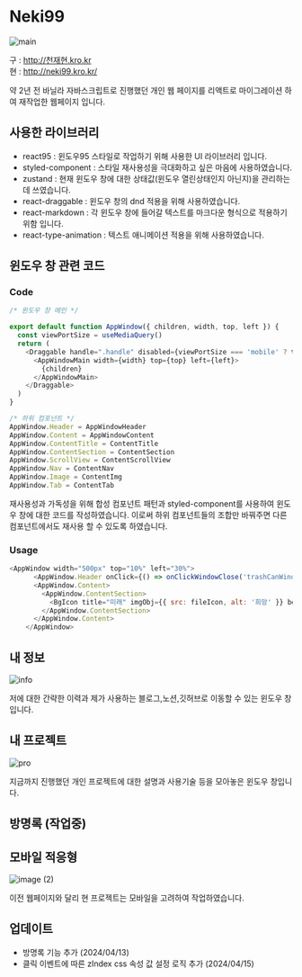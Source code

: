 # Neki99
![main](https://github.com/kangaroo19/neki99/assets/86513078/ade3d9b5-27b7-4b99-b508-02e8597b4206)

구 : http://천재현.kro.kr <br/>
현 : http://neki99.kro.kr/

약 2년 전 바닐라 자바스크립트로 진행했던 개인 웹 페이지를 리액트로 마이그레이션 하여 재작업한 웹페이지 입니다.


## 사용한 라이브러리
- react95 : 윈도우95 스타일로 작업하기 위해 사용한 UI 라이브러리 입니다.
- styled-component : 스타일 재사용성을 극대화하고 싶은 마음에 사용하였습니다.
- zustand : 현재 윈도우 창에 대한 상태값(윈도우 열린상태인지 아닌지)을 관리하는데 쓰였습니다.
- react-draggable : 윈도우 창의 dnd 적용을 위해 사용하였습니다.
- react-markdown : 각 윈도우 창에 들어갈 텍스트를 마크다운 형식으로 적용하기 위함 입니다.
- react-type-animation : 텍스트 애니메이션 적용을 위해 사용하였습니다.

## 윈도우 창 관련 코드

### Code
```js
/* 윈도우 창 메인 */

export default function AppWindow({ children, width, top, left }) {
  const viewPortSize = useMediaQuery()
  return (
    <Draggable handle=".handle" disabled={viewPortSize === 'mobile' ? true : false}>
      <AppWindowMain width={width} top={top} left={left}>
        {children}
      </AppWindowMain>
    </Draggable>
  )
}

/* 하위 컴포넌트 */
AppWindow.Header = AppWindowHeader
AppWindow.Content = AppWindowContent
AppWindow.ContentTitle = ContentTitle
AppWindow.ContentSection = ContentSection
AppWindow.ScrollView = ContentScrollView
AppWindow.Nav = ContentNav
AppWindow.Image = ContentImg
AppWindow.Tab = ContentTab
```

재사용성과 가독성을 위해 합성 컴포넌트 패턴과 styled-component를 사용하여 윈도우 창에 대한 코드를 작성하였습니다.
이로써 하위 컴포넌트들의 조합만 바꿔주면 다른 컴포넌트에서도 재사용 할 수 있도록 하였습니다.

### Usage

```js
<AppWindow width="500px" top="10%" left="30%">
      <AppWindow.Header onClick={() => onClickWindowClose('trashCanWindow')}>휴지통</AppWindow.Header>
      <AppWindow.Content>
        <AppWindow.ContentSection>
          <BgIcon title="미래" imgObj={{ src: fileIcon, alt: '희망' }} border="1px solid rgb(198, 198, 198)" color="black" />
        </AppWindow.ContentSection>
      </AppWindow.Content>
    </AppWindow>
```

## 내 정보
![info](https://github.com/kangaroo19/neki99/assets/86513078/2d3f46ad-84ff-49a6-87aa-3e5684d63964)

저에 대한 간략한 이력과 제가 사용하는 블로그,노션,깃허브로 이동할 수 있는 윈도우 창입니다.

## 내 프로젝트
![pro](https://github.com/kangaroo19/neki99/assets/86513078/e71ac196-37d6-43ad-8d9a-55a186d521ff)

지금까지 진행했던 개인 프로젝트에 대한 설명과 사용기술 등을 모아놓은 윈도우 창입니다.

## 방명록 (작업중)

## 모바일 적응형
![image (2)](https://github.com/kangaroo19/neki99/assets/86513078/e370c3ce-7d45-4f53-b509-8a386ac3ec7a)

이전 웹페이지와 달리 현 프로젝트는 모바일을 고려하여 작업하였습니다.

## 업데이트

- 방명록 기능 추가 (2024/04/13)
- 클릭 이벤트에 따른 zIndex css 속성 값 설정 로직 추가 (2024/04/15) 
